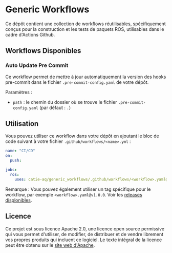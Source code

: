 # Generic Workflows

Ce dépôt contient une collection de workflows réutilisables, spécifiquement conçus pour la construction et les tests de paquets ROS, utilisables dans
le cadre d'Actions Github.

## Workflows Disponibles

### Auto Update Pre Commit

Ce workflow permet de mettre à jour automatiquement la version des hooks pre-commit dans le fichier `.pre-commit-config.yaml` de votre dépôt.

Paramètres :

- `path` : le chemin du dossier où se trouve le fichier `.pre-commit-config.yaml` (par défaut : `.`)

## Utilisation

Vous pouvez utiliser ce workflow dans votre dépôt en ajoutant le bloc de code suivant à votre fichier `.github/workflows/<name>.yml` :

```yaml
name: "CI/CD"
on:
  push:

jobs:
  ros:
    uses: catie-aq/generic_workflows/.github/workflows/<workflow>.yaml@main
```

Remarque : Vous pouvez également utiliser un tag spécifique pour le workflow, par exemple `<workflow>.yaml@v1.0.0`.
Voir les [releases displonibles](https://github.com/catie-aq/generic_workflows/releases).

## Licence

Ce projet est sous licence Apache 2.0, une licence open source permissive qui vous permet d'utiliser, de modifier, de distribuer et de vendre
librement vos propres produits qui incluent ce logiciel. Le texte intégral de la licence peut être obtenu sur
le [site web d'Apache](https://www.apache.org/licenses/LICENSE-2.0).
